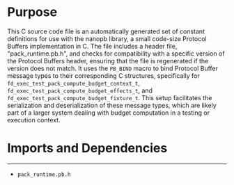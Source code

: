 # Purpose
This C source code file is an automatically generated set of constant definitions for use with the nanopb library, a small code-size Protocol Buffers implementation in C. The file includes a header file, "pack_runtime.pb.h", and checks for compatibility with a specific version of the Protocol Buffers header, ensuring that the file is regenerated if the version does not match. It uses the `PB_BIND` macro to bind Protocol Buffer message types to their corresponding C structures, specifically for `fd_exec_test_pack_compute_budget_context_t`, `fd_exec_test_pack_compute_budget_effects_t`, and `fd_exec_test_pack_compute_budget_fixture_t`. This setup facilitates the serialization and deserialization of these message types, which are likely part of a larger system dealing with budget computation in a testing or execution context.
# Imports and Dependencies

---
- `pack_runtime.pb.h`


